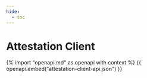 ```yaml
---
hide:
  - toc
---
```


# Attestation Client

{% import "openapi.md" as openapi with context %}
{{ openapi.embed("attestation-client-api.json") }}